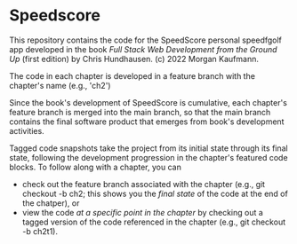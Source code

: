 # Speedscore

This repository contains the code for the SpeedScore personal speedfgolf app developed in the book *Full Stack Web Development from the Ground Up* (first edition) by Chris Hundhausen. (c) 2022 Morgan Kaufmann.

The code in each chapter is developed in a feature branch with the chapter's name (e.g., 'ch2')

Since the book's development of SpeedScore is cumulative, each chapter's feature branch is merged into the main branch, so that the main branch contains the final software product that emerges from book's development activities.

Tagged code snapshots take the project from its initial state through its final state, following the development progression in the chapter's featured code blocks. To follow along with a chapter, you can
 * check out the feature branch associated with the chapter (e.g., git checkout -b ch2; this shows you the *final state* of the code at the end of the chatper), or
 * view the code *at a specific point in the chapter* by checking out a tagged version of the code referenced in the chapter (e.g., git checkout -b ch2t1).
